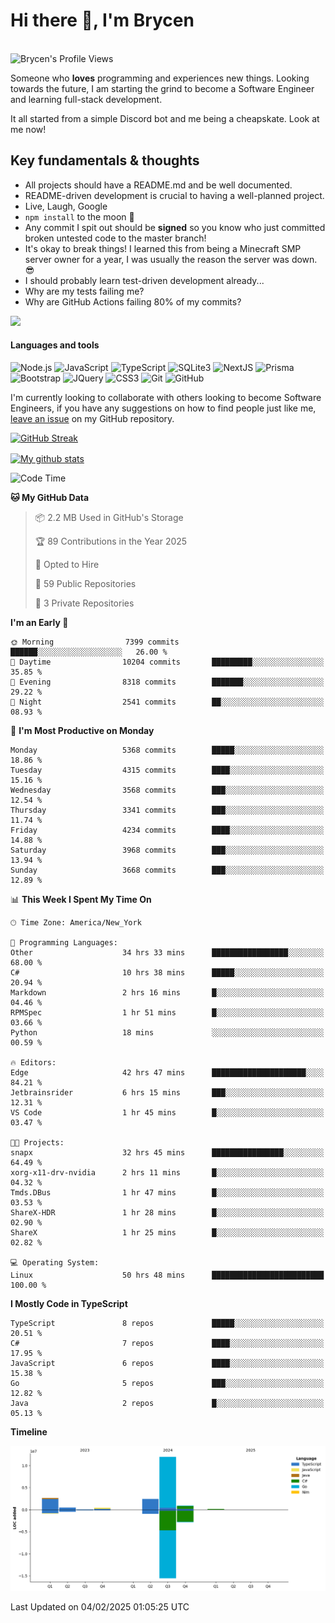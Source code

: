 # Hi there 👋, I'm Brycen

<br>
<img src="https://komarev.com/ghpvc/?username=BrycensRanch" alt="Brycen's Profile Views" />

Someone who **loves** programming and experiences new things. Looking towards the future, I am starting the grind to become a Software Engineer and learning full-stack development.

It all started from a simple Discord bot and me being a cheapskate. Look at me now!

## Key fundamentals & thoughts

- All projects should have a README.md and be well documented.
- README-driven development is crucial to having a well-planned project.
- Live, Laugh, Google
- `npm install` to the moon 🚀
- Any commit I spit out should be **signed** so you know who just committed broken untested code to the master branch!
- It's okay to break things! I learned this from being a Minecraft SMP server owner for a year, I was usually the reason the server was down. 😎
- I should probably learn test-driven development already...
- Why are my tests failing me?
- Why are GitHub Actions failing 80% of my commits? 

<img src="https://res.cloudinary.com/practicaldev/image/fetch/s--OoBLh7-Q--/c_limit%2Cf_auto%2Cfl_progressive%2Cq_auto%2Cw_880/https://cdn-images-1.medium.com/max/1614/1%2A8BlqJ8lNVZzuRjAg1mZ50w.png" height="400"/>

<h4>Languages and tools</h4>
<p>
  <img src="https://img.shields.io/badge/node.js%20-%2343853D.svg?&style=for-the-badge&logo=node.js&logoColor=white" alt="Node.js" />
  <img src="https://img.shields.io/badge/javascript%20-%23323330.svg?&style=for-the-badge&logo=javascript&logoColor=%23F7DF1E" alt="JavaScript" />
  <img src="https://img.shields.io/badge/typescript%20-%23323330.svg?&style=for-the-badge&logo=typescript&logoColor=#3467eb" alt="TypeScript" />
  <img src="https://img.shields.io/badge/sqlite3%20-%23323330.svg?&style=for-the-badge&logo=sqlite&logoColor=#3467eb" alt="SQLite3" />
  <img src="https://img.shields.io/badge/Next.JS%20-%23323330.svg?&style=for-the-badge&logo=next.js&logoColor=#3467eb" alt="NextJS" />
  <img src="https://img.shields.io/badge/Prisma%20-%23323330.svg?&style=for-the-badge&logo=prisma&logoColor=#3467eb" alt="Prisma" />
  <img src="https://img.shields.io/badge/bootstrap%20-%23323330.svg?&style=for-the-badge&logo=bootstrap" alt="Bootstrap" />
  <img src="https://img.shields.io/badge/jquery%20-%23323330.svg?&style=for-the-badge&logo=jquery" alt="JQuery" />
  <img src="https://img.shields.io/badge/css3%20-%23323330.svg?&style=for-the-badge&logo=css3" alt="CSS3" />
  <img src="https://img.shields.io/badge/git%20-%23323330.svg?&style=for-the-badge&logo=git" alt="Git" />
  <img src="https://img.shields.io/badge/github%20-%23323330.svg?&style=for-the-badge&logo=github" alt="GitHub" />
</p>

 I'm currently looking to collaborate with others looking to become Software Engineers, if you have any suggestions on how to find people just like me, [leave an issue](https://github.com/BrycensRanch/BrycensRanch/issues/new) on my GitHub repository.
 
 <p><a href="https://git.io/streak-stats"><img src=https://github-readme-streak-stats-eight.vercel.app?refreshcache11&user=BrycensRanch&amp;theme=dark&amp;hide_border=true&fire=EB5454&amp;ring=0CEB19" alt="GitHub Streak"></a></p>

<a href="https://github.com/anuraghazra/github-readme-stats">
  <img align="center" src="https://github-readme-stats.anuraghazra1.vercel.app/api?username=BrycensRanch&show_icons=true&line_height=27&include_all_commits=true" alt="My github stats" />
</a>

<!--START_SECTION:waka-->
![Code Time](http://img.shields.io/badge/Code%20Time-1%2C567%20hrs%202%20mins-blue)

**🐱 My GitHub Data** 

> 📦 2.2 MB Used in GitHub's Storage 
 > 
> 🏆 89 Contributions in the Year 2025
 > 
> 💼 Opted to Hire
 > 
> 📜 59 Public Repositories 
 > 
> 🔑 3 Private Repositories 
 > 
**I'm an Early 🐤** 

```text
🌞 Morning                7399 commits        ██████░░░░░░░░░░░░░░░░░░░   26.00 % 
🌆 Daytime                10204 commits       █████████░░░░░░░░░░░░░░░░   35.85 % 
🌃 Evening                8318 commits        ███████░░░░░░░░░░░░░░░░░░   29.22 % 
🌙 Night                  2541 commits        ██░░░░░░░░░░░░░░░░░░░░░░░   08.93 % 
```
📅 **I'm Most Productive on Monday** 

```text
Monday                   5368 commits        █████░░░░░░░░░░░░░░░░░░░░   18.86 % 
Tuesday                  4315 commits        ████░░░░░░░░░░░░░░░░░░░░░   15.16 % 
Wednesday                3568 commits        ███░░░░░░░░░░░░░░░░░░░░░░   12.54 % 
Thursday                 3341 commits        ███░░░░░░░░░░░░░░░░░░░░░░   11.74 % 
Friday                   4234 commits        ████░░░░░░░░░░░░░░░░░░░░░   14.88 % 
Saturday                 3968 commits        ███░░░░░░░░░░░░░░░░░░░░░░   13.94 % 
Sunday                   3668 commits        ███░░░░░░░░░░░░░░░░░░░░░░   12.89 % 
```


📊 **This Week I Spent My Time On** 

```text
🕑︎ Time Zone: America/New_York

💬 Programming Languages: 
Other                    34 hrs 33 mins      █████████████████░░░░░░░░   68.00 % 
C#                       10 hrs 38 mins      █████░░░░░░░░░░░░░░░░░░░░   20.94 % 
Markdown                 2 hrs 16 mins       █░░░░░░░░░░░░░░░░░░░░░░░░   04.46 % 
RPMSpec                  1 hr 51 mins        █░░░░░░░░░░░░░░░░░░░░░░░░   03.66 % 
Python                   18 mins             ░░░░░░░░░░░░░░░░░░░░░░░░░   00.59 % 

🔥 Editors: 
Edge                     42 hrs 47 mins      █████████████████████░░░░   84.21 % 
Jetbrainsrider           6 hrs 15 mins       ███░░░░░░░░░░░░░░░░░░░░░░   12.31 % 
VS Code                  1 hr 45 mins        █░░░░░░░░░░░░░░░░░░░░░░░░   03.47 % 

🐱‍💻 Projects: 
snapx                    32 hrs 45 mins      ████████████████░░░░░░░░░   64.49 % 
xorg-x11-drv-nvidia      2 hrs 11 mins       █░░░░░░░░░░░░░░░░░░░░░░░░   04.32 % 
Tmds.DBus                1 hr 47 mins        █░░░░░░░░░░░░░░░░░░░░░░░░   03.53 % 
ShareX-HDR               1 hr 28 mins        █░░░░░░░░░░░░░░░░░░░░░░░░   02.90 % 
ShareX                   1 hr 25 mins        █░░░░░░░░░░░░░░░░░░░░░░░░   02.82 % 

💻 Operating System: 
Linux                    50 hrs 48 mins      █████████████████████████   100.00 % 
```

**I Mostly Code in TypeScript** 

```text
TypeScript               8 repos             █████░░░░░░░░░░░░░░░░░░░░   20.51 % 
C#                       7 repos             ████░░░░░░░░░░░░░░░░░░░░░   17.95 % 
JavaScript               6 repos             ████░░░░░░░░░░░░░░░░░░░░░   15.38 % 
Go                       5 repos             ███░░░░░░░░░░░░░░░░░░░░░░   12.82 % 
Java                     2 repos             █░░░░░░░░░░░░░░░░░░░░░░░░   05.13 % 
```



**Timeline**

![Lines of Code chart](https://raw.githubusercontent.com/BrycensRanch/BrycensRanch/main/assets/bar_graph.png)


 Last Updated on 04/02/2025 01:05:25 UTC
<!--END_SECTION:waka-->

<!--
**BrycensRanch/BrycensRanch** is a ✨ _special_ ✨ repository because its `README.md` (this file) appears on your GitHub profile.

Here are some ideas to get you started:

- 🔭 I’m currently working on ...
- 🌱 I’m currently learning ...
- 👯 I’m looking to collaborate on ...
- 🤔 I’m looking for help with ...
- 💬 Ask me about ...
- 📫 How to reach me: ...
- 😄 Pronouns: ...
- ⚡ Fun fact: ...
-->
